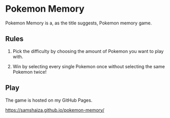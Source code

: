 # Pokemon Memory

Pokemon Memory is a, as the title suggests, Pokemon memory game.

## Rules

1. Pick the difficulty by choosing the amount of Pokemon you want to play with. 

3. Win by selecting every single Pokemon once without selecting the same Pokemon twice!

## Play

The game is hosted on my GitHub Pages.

https://samshaiza.github.io/pokemon-memory/
